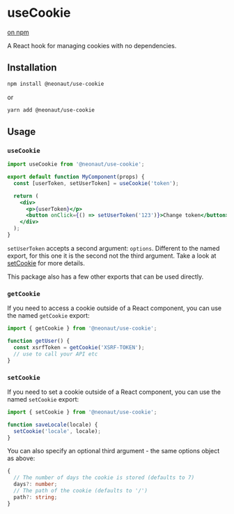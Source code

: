 # useCookie

[on npm](https://www.npmjs.org/package/@neonaut/use-cookie)

A React hook for managing cookies with no dependencies.

## Installation

```bash
npm install @neonaut/use-cookie
```

or

```bash
yarn add @neonaut/use-cookie
```

## Usage

### `useCookie`

```jsx
import useCookie from '@neonaut/use-cookie';

export default function MyComponent(props) {
  const [userToken, setUserToken] = useCookie('token');

  return (
    <div>
      <p>{userToken}</p>
      <button onClick={() => setUserToken('123')}>Change token</button>
    </div>
  );
}
```

`setUserToken` accepts a second argument: `options`. Different to the named
export, for this one it is the second not the third argument. Take a look at
[setCookie](#setcookie) for more details.

This package also has a few other exports that can be used directly.

### `getCookie`

If you need to access a cookie outside of a React component, you can use the
named `getCookie` export:

```js
import { getCookie } from '@neonaut/use-cookie';

function getUser() {
  const xsrfToken = getCookie('XSRF-TOKEN');
  // use to call your API etc
}
```

### `setCookie`

If you need to set a cookie outside of a React component, you can use the
named `setCookie` export:

```js
import { setCookie } from '@neonaut/use-cookie';

function saveLocale(locale) {
  setCookie('locale', locale);
}
```

You can also specify an optional third argument - the same options object as
above:

```ts
{
  // The number of days the cookie is stored (defaults to 7)
  days?: number;
  // The path of the cookie (defaults to '/')
  path?: string;
}
```
